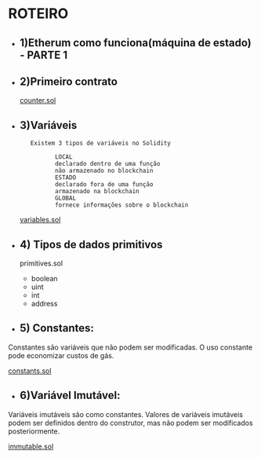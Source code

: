 # ROTEIRO

- ## 1)Etherum como funciona(máquina de estado) - PARTE 1


- ## 2)Primeiro contrato

    [counter.sol](https://raw.githubusercontent.com/valterlobo/grupo_estudos_solidity/main/reuniao_1/counter.sol)


- ## 3)Variáveis

         Existem 3 tipos de variáveis no Solidity

                LOCAL 
                declarado dentro de uma função
                não armazenado no blockchain
                ESTADO
                declarado fora de uma função
                armazenado na blockchain
                GLOBAL
                fornece informações sobre o blockchain
    [ variables.sol](https://raw.githubusercontent.com/valterlobo/grupo_estudos_solidity/main/reuniao_1/variables.sol)

- ## 4) Tipos de dados   primitivos
     primitives.sol
     - boolean
     - uint
     - int
     - address

- ## 5) Constantes:

Constantes são variáveis que não podem ser modificadas.
O uso constante pode economizar custos de gás.

   [constants.sol](https://raw.githubusercontent.com/valterlobo/grupo_estudos_solidity/main/reuniao_1/constants.sol)

- ## 6)Variável  Imutável:

Variáveis imutáveis são como constantes. Valores de variáveis imutáveis podem ser definidos dentro do construtor, mas não podem ser modificados posteriormente.

[immutable.sol](https://raw.githubusercontent.com/valterlobo/grupo_estudos_solidity/main/reuniao_1/immutable.sol)